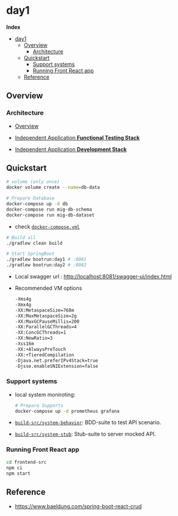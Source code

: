 # day1

**Index**

- [day1](#day1)
  - [Overview](#overview)
    - [Architecture](#architecture)
  - [Quickstart](#quickstart)
    - [Support systems](#support-systems)
    - [Running Front React app](#running-front-react-app)
  - [Reference](#reference)

## Overview

### Architecture

- [Overview](README.TECH.md#overview)

- [Independent Application **Functional Testing Stack**](README.TECH.md#independent-application-functional-testing-stack)

- [Independent Application **Development Stack**](README.TECH.md#independent-application-development-stack)

## Quickstart

```bash
# volume (only once)
docker volume create --name=db-data

# Prepare Database
docker-compose up -d db
docker-compose run mig-db-schema
docker-compose run mig-db-dataset
```

- check [`docker-compose.yml`](./docker-compose.yml)

```bash
# Build all
./gradlew clean build

# Start SpringBoot
./gradlew bootrun:day1 # :8081
./gradlew bootrun:day2 # :8082
```

- Local swagger url : <http://localhost:8081/swagger-ui/index.html>

- Recommended VM options

  ```bash
  -Xms4g
  -Xmx4g
  -XX:MetaspaceSize=768m
  -XX:MaxMetaspaceSize=2g
  -XX:MaxGCPauseMillis=200
  -XX:ParallelGCThreads=4
  -XX:ConcGCThreads=1
  -XX:NewRatio=3
  -Xss16m
  -XX:+AlwaysPreTouch
  -XX:+TieredCompilation
  -Djava.net.preferIPv4Stack=true
  -Djsse.enableSNIExtension=false
  ```

### Support systems

- local system moniroting:

  ```bash
  # Prepare Supports
  docker-compose up -d prometheus grafana
  ```

- [`build-src/system-behavior`](./build-src/system-behavior#readme): BDD-suite to test API scenario.

- [`build-src/system-stub`](./build-src/system-stub#readme): Stub-suite to server mocked API.

### Running Front React app

```bash
cd frontend-src
npm ci
npm start
```

## Reference

- <https://www.baeldung.com/spring-boot-react-crud>
